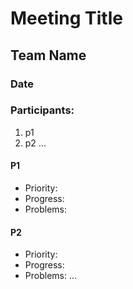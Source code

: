 # Meeting Title
## Team Name
### Date
### Participants:
1. p1
2. p2
...

#### P1
- Priority:
- Progress:
- Problems:

#### P2
- Priority:
- Progress:
- Problems:
...
